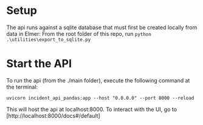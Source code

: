 
# Setup

The api runs against a sqlite database that must first be created locally from data in Elmer:
From the root folder of this repo, run `python .\utilities\export_to_sqlite.py`

# Start the API
To run the api (from the ./main folder), execute the following command at the terminal:

`uvicorn incident_api_pandas:app --host "0.0.0.0" --port 8000 --reload`

This will host the api at localhost:8000. To interact with the UI, go to [http://localhost:8000/docs#/default]

